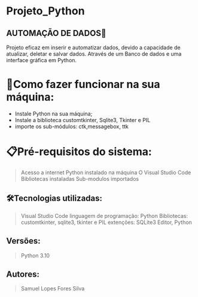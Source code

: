 # Projeto_Python


<H2>AUTOMAÇÃO DE DADOS🚀</H2>

Projeto eficaz em inserir e automatizar dados, devido a capacidade de atualizar, deletar e salvar dados.
Através de um Banco de dados e uma interface gráfica em Python.

# 🔌Como fazer funcionar na sua máquina:

- Instale Python na sua máquina;
- Instale a biblioteca customtkinter, Sqlite3, Tkinter e PIL
- importe os sub-módulos: ctk,messagebox, ttk

# 📋Pré-requisitos do sistema:

> Acesso a internet
> Python instalado na máquina
> O Visual Studio Code
> Bibliotecas instaladas
> Sub-modulos importados

## 🛠️Tecnologias utilizadas:

> Visual Studio Code
> linguagem de programação: Python
> Bibliotecas: customtkinter, sqlite3, tkinter e PIL
> extenções: SQLite3 Editor, Python

## Versões:

> Python 3.10


## Autores:

> Samuel Lopes Fores Silva
>
